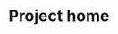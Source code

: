 ---
home: true
icon: home
title: Project home
actions:
  - text: Random thought 💡
    link: /diary/
    type: primary

  - text: Blog homepage 🏠
    link: /

copyright: false
footer: <div>MIT Licensed | Made by <a href="https://github.com/DrAugus/" target="_blank">DrAugus</a></div><div>This page was generated by <a href="https://pages.github.com/" target="_blank">GitHub Pages</a>.</div>
---